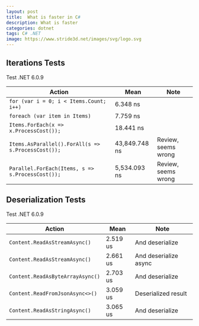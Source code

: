 ```yaml
---
layout: post
title:  What is faster in C#
description: What is faster
categories: dotnet
tags: C# .NET
image: https://www.stride3d.net/images/svg/logo.svg
---
```



## Iterations Tests

Test .NET 6.0.9

Action|Mean|Note
---|---|---
`for (var i = 0; i < Items.Count; i++)` | 6.348 ns
`foreach (var item in Items)` | 7.759 ns
`Items.ForEach(x => x.ProcessCost());` | 18.441 ns
`Items.AsParallel().ForAll(s => s.ProcessCost());` |  43,849.748 ns | Review, seems wrong
`Parallel.ForEach(Items, s => s.ProcessCost());` | 5,534.093 ns | Review, seems wrong


## Deserialization Tests

Test .NET 6.0.9

Action|Mean|Note
---|---|---
`Content.ReadAsStreamAsync()`|2.519 us | And deserialize
`Content.ReadAsStreamAsync()`|2.661 us | And deserialize async
`Content.ReadAsByteArrayAsync()`|2.703 us | And deserialize
`Content.ReadFromJsonAsync<>()`|3.059 us | Deserialized result
`Content.ReadAsStringAsync()`|3.065 us | And deserialize


